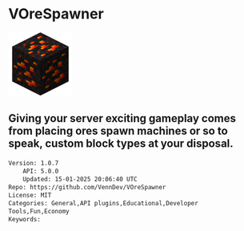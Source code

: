 # VOreSpawner
<img src="https://raw.githubusercontent.com/VennDev/VOreSpawner/cc63c59987a1ed7a2340bcc960dba11312e7527c/icon.png" width="128" height="128" />

## Giving your server exciting gameplay comes from placing ores spawn machines or so to speak, custom block types at your disposal.
```properties
Version: 1.0.7
    API: 5.0.0
    Updated: 15-01-2025 20:06:40 UTC
Repo: https://github.com/VennDev/VOreSpawner
License: MIT
Categories: General,API plugins,Educational,Developer Tools,Fun,Economy
Keywords: 
```